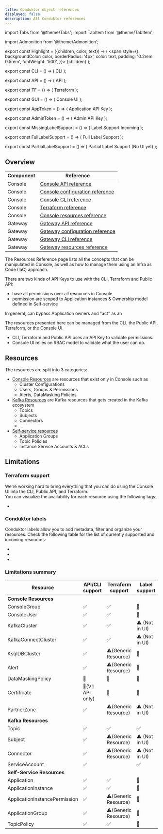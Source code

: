 ```yaml
---
title: Conduktor object references
displayed: false
description: All Conduktor references
---
```


import Tabs from '@theme/Tabs';
import TabItem from '@theme/TabItem';

import Admonition from '@theme/Admonition';

export const Highlight = ({children, color, text}) => (
<span style={{ backgroundColor: color, borderRadius: '4px', color: text, padding: '0.2rem 0.5rem', fontWeight: '500', }}>
    {children}
</span>
);

export const CLI = () => (
<Highlight color="#F8F1EE" text="#7D5E54">CLI</Highlight>
);

export const API = () => (
<Highlight color="#E7F9F5" text="#067A6F">API</Highlight>
);

export const TF = () => (
<Highlight color="#FCEFFC" text="#9C2BAD">Terraform</Highlight>
);

export const GUI = () => (
<Highlight color="#F6F4FF" text="#422D84">Console UI</Highlight>
);


export const AppToken = () => (
<Highlight color="#F0F4FF" text="#3451B2">Application API Key</Highlight>
);

export const AdminToken = () => (
<Highlight color="#FEEFF6" text="#CB1D63">Admin API Key</Highlight>
);

export const MissingLabelSupport = () => (
<Highlight color="#F5F5F5" text="#666666">Label Support Incoming</Highlight>
);

export const FullLabelSupport = () => (
<Highlight color="#E6F4EA" text="#1B7F4B">Full Label Support</Highlight>
);

export const PartialLabelSupport = () => (
<Highlight color="#FFF8E1" text="#B26A00">Partial Label Support (No UI yet)</Highlight>
);

## Overview

| Component | Reference |
|----------|----------|
| Console   | [Console API reference](https://developers.conduktor.io/?product=console)  |
| Console   | [Console configuration reference](../get-started/configuration/env-variables)  |
| Console   | [Console CLI reference](./cli-reference.md)  |
| Console   | [Terraform reference](./terraform-reference.md)  |
| Console   | [Console resources reference](./resource-reference/)  |
| Gateway   | [Gateway API reference](https://developers.conduktor.io/?product=gateway)  |
| Gateway   | [Gateway configuration reference](../../gateway/configuration/env-variables)  |
| Gateway   | [Gateway CLI reference](../../gateway/reference/cli-reference)  |
| Gateway   | [Gateway resources reference](../../gateway/reference/resources-reference)  |

The Resources Reference page lists all the concepts that can be manipulated in Console, as well as how to manage them using an Infra as Code (IaC) approach.

There are two kinds of API Keys to use with the CLI, Terraform and Public API:
- <AdminToken /> have all permissions over all resources in Console
- <AppToken /> permission are scoped to Application instances & Ownership model defined in Self-service

In general, <AdminToken /> can bypass Application owners and "act" as an <AppToken />  

The resources presented here can be managed from the CLI, the Public API, Terraform, or the Console UI.
- CLI, Terraform and Public API uses an API Key to validate permissions.
- Console UI relies on RBAC model to validate what the user can do.

## Resources

The resources are split into 3 categories:
- [Console Resources](/platform/reference/resource-reference/console) are resources that exist only in Console such as
  - Cluster Configurations
  - Users, Groups & Permissions
  - Alerts, DataMasking Policies
- [Kafka Resources](/platform/reference/resource-reference/kafka) are Kafka resources that gets created in the Kafka ecosystem
  - Topics
  - Subjects
  - Connectors
  - ...
- [Self-service resources](/platform/reference/resource-reference/self-service)
  - Application Groups
  - Topic Policies
  - Instance Service Accounts & ACLs

## Limitations

### Terraform support

We're working hard to bring everything that you can do using the Console UI into the CLI, Public API, and Terraform.  
You can visualize the availability for each resource using the following tags: 
- <CLI /> <API /> <TF /> <GUI />  

### Conduktor labels

Conduktor labels allow you to add metadata, filter and organize your resources. Check the following table for the list of currently supported and incoming resources:
- <FullLabelSupport />
- <PartialLabelSupport />
- <MissingLabelSupport />

### Limitations summary

| Resource                     | API/CLI support | Terraform support    | Label support  | 
|------------------------------|-----------------|----------------------|----------------|
| **Console Resources**        |                 |                      |                |
| ConsoleGroup                 | ✅               | ✅                    | 🚫             |
| ConsoleUser                  | ✅               | ✅                    | 🚫             |
| KafkaCluster                 | ✅               | ✅                    | ⚠️ (Not in UI) |
| KafkaConnectCluster          | ✅               | ✅                    | ⚠️ (Not in UI) |
| KsqlDBCluster                | ✅               | ⚠️(Generic Resource) | 🚫             |
| Alert                        | ✅               | ⚠️(Generic Resource) | 🚫             |
| DataMaskingPolicy            | 🚫              | 🚫                   | 🚫             |
| Certificate                  | 🚫(V1 API only) | 🚫                   | 🚫             |
| PartnerZone                  | ✅               | ⚠️(Generic Resource) | ⚠️ (Not in UI) |
| **Kafka Resources**          |                 |                      |                |
| Topic                        | ✅               | ✅                    | ✅              |
| Subject                      | ✅               | ⚠️(Generic Resource) | ⚠️ (Not in UI) |
| Connector                    | ✅               | ⚠️(Generic Resource) | ⚠️ (Not in UI) |
| ServiceAccount               | ✅               |                      | ✅              |
| **Self-Service Resources**   |                 |                      |                |
| Application                  | ✅               | ✅                    | 🚫             |
| ApplicationInstance          | ✅               | ✅                    | 🚫             |
| ApplicationInstancePermission | ✅               | ⚠️(Generic Resource) | 🚫             |
| ApplicationGroup             | ✅               | ⚠️(Generic Resource) | 🚫             |
| TopicPolicy                  | ✅               | ✅                    | 🚫             |
